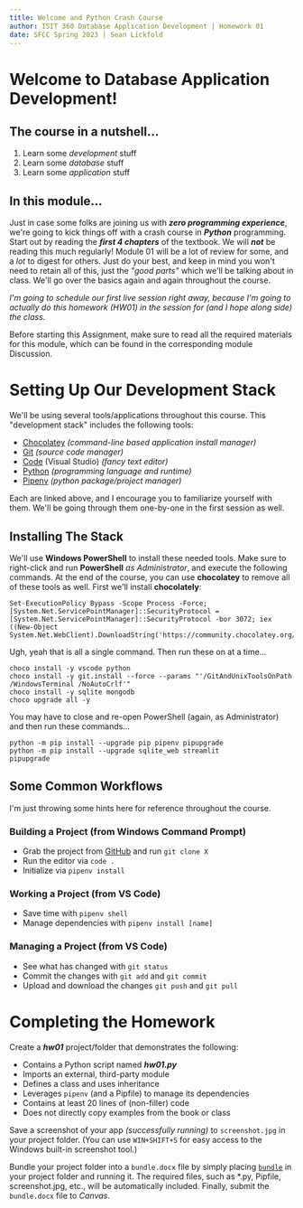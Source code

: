 ```yaml
---
title: Welcome and Python Crash Course
author: ISIT 360 Database Application Development | Homework 01
date: SFCC Spring 2023 | Sean Lickfold
---
```


# Welcome to Database Application Development!

## The course in a nutshell...

1. Learn some _development_ stuff
2. Learn some _database_ stuff
3. Learn some _application_ stuff

## In this module...

Just in case some folks are joining us with **_zero programming experience_**, we're going to kick things off with a crash course in **_Python_** programming. Start out by reading the **_first 4 chapters_** of the textbook. We will **_not_** be reading this much regularly! Module 01 will be a lot of review for some, and a _lot_ to digest for others. Just do your best, and keep in mind you won't need to retain all of this, just the _"good parts"_ which we'll be talking about in class. We'll go over the basics again and again throughout the course.

_I'm going to schedule our first live session right away, because I'm going to actually do this homework (HW01) in the session for (and I hope along side) the class._

Before starting this Assignment, make sure to read all the required materials for this module, which can be found in the corresponding module Discussion.

# Setting Up Our Development Stack

We'll be using several tools/applications throughout this course. This "development stack" includes the following tools:

-   [Chocolatey](https://chocolatey.org/) _(command-line based application install manager)_
-   [Git](https://git-scm.com/) _(source code manager)_
-   [Code](https://code.visualstudio.com/) (Visual Studio) _(fancy text editor)_
-   [Python](https://www.python.org/) _(programming language and runtime)_
-   [Pipenv](https://github.com/pypa/pipenv) _(python package/project manager)_

Each are linked above, and I encourage you to familiarize yourself with them. We'll be going through them one-by-one in the first session as well.

## Installing The Stack

We'll use **Windows PowerShell** to install these needed tools. Make sure to right-click and run **PowerShell** *as Administrator*, and execute the following commands. At the end of the course, you can use **chocolatey** to remove all of these tools as well. First we'll install **chocolately**:

    Set-ExecutionPolicy Bypass -Scope Process -Force; [System.Net.ServicePointManager]::SecurityProtocol = [System.Net.ServicePointManager]::SecurityProtocol -bor 3072; iex ((New-Object System.Net.WebClient).DownloadString('https://community.chocolatey.org/install.ps1'))

Ugh, yeah that is all a single command. Then run these on at a time...

    choco install -y vscode python
    choco install -y git.install --force --params "'/GitAndUnixToolsOnPath /WindowsTerminal /NoAutoCrlf'"
    choco install -y sqlite mongodb
    choco upgrade all -y

You may have to close and re-open PowerShell (again, as Administrator) and then run these commands...

    python -m pip install --upgrade pip pipenv pipupgrade
    python -m pip install --upgrade sqlite_web streamlit
    pipupgrade

## Some Common Workflows

I'm just throwing some hints here for reference throughout the course.

### Building a Project (from Windows Command Prompt)

-   Grab the project from [GitHub](https://www.github.com/) and run `git clone X`
-   Run the editor via `code .`
-   Initialize via `pipenv install`

### Working a Project (from VS Code)

-   Save time with `pipenv shell`
-   Manage dependencies with `pipenv install [name]`

### Managing a Project (from VS Code)

-   See what has changed with `git status`
-   Commit the changes with `git add` and `git commit`
-   Upload and download the changes `git push` and `git pull`

# Completing the Homework

Create a **_hw01_** project/folder that demonstrates the following:

-   Contains a Python script named **_hw01.py_**
-   Imports an external, third-party module
-   Defines a class and uses inheritance
-   Leverages `pipenv` (and a Pipfile) to manage its dependencies
-   Contains at least 20 lines of (non-filler) code
-   Does not directly copy examples from the book or class

Save a screenshot of your app _(successfully running)_ to `screenshot.jpg` in your project folder. (You can use `WIN+SHIFT+S` for easy access to the Windows built-in screenshot tool.)

Bundle your project folder into a `bundle.docx` file by simply placing [`bundle`](https://github.com/seansbox/pybundler/raw/main/bundle.exe) in your project folder and running it. The required files, such as \*.py, Pipfile, screenshot.jpg, etc., will be automatically included. Finally, submit the `bundle.docx` file to _Canvas_.

